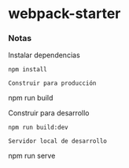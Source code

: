 # webpack-starter

### Notas
Instalar dependencias
```
npm install

Construir para producción
```
npm run build

Construir para desarrollo
```
npm run build:dev

Servidor local de desarrollo
```
npm run serve
